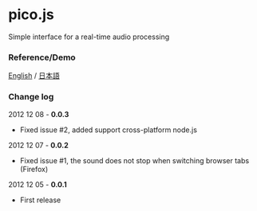 pico.js
=======

Simple interface for a real-time audio processing

### Reference/Demo ###
[English](http://mohayonao.github.com/pico.js) / [日本語](http://mohayonao.github.com/pico.js/index-ja.html)

### Change log ###

2012 12 08 - **0.0.3**

* Fixed issue #2, added support cross-platform node.js

2012 12 07 - **0.0.2**

* Fixed issue #1, the sound does not stop when switching browser tabs (Firefox)

2012 12 05 - **0.0.1**

* First release
